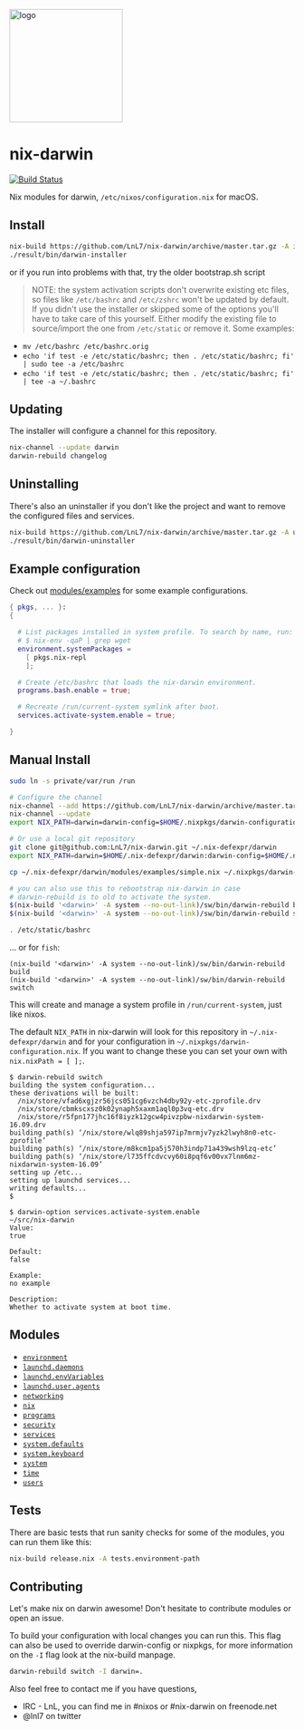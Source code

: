[<img src="https://lnl7.github.io/nix-darwin/images/nix-darwin.png" width="200px" alt="logo" />](https://github.com/LnL7/nix-darwin)

# nix-darwin

[![Build Status](https://travis-ci.org/LnL7/nix-darwin.svg?branch=master)](https://travis-ci.org/LnL7/nix-darwin)

Nix modules for darwin, `/etc/nixos/configuration.nix` for macOS.

## Install

```bash
nix-build https://github.com/LnL7/nix-darwin/archive/master.tar.gz -A installer
./result/bin/darwin-installer
```

or if you run into problems with that, try the older bootstrap.sh script

> NOTE: the system activation scripts don't overwrite existing etc files, so files like `/etc/bashrc` and `/etc/zshrc` won't be
> updated by default. If you didn't use the installer or skipped some of the options you'll have to take care of this yourself.
> Either modify the existing file to source/import the one from `/etc/static` or remove it. Some examples:

- `mv /etc/bashrc /etc/bashrc.orig`
- `echo 'if test -e /etc/static/bashrc; then . /etc/static/bashrc; fi' | sudo tee -a /etc/bashrc`
- `echo 'if test -e /etc/static/bashrc; then . /etc/static/bashrc; fi' | tee -a ~/.bashrc`

## Updating

The installer will configure a channel for this repository.

```bash
nix-channel --update darwin
darwin-rebuild changelog
```

## Uninstalling

There's also an uninstaller if you don't like the project and want to
remove the configured files and services.

```bash
nix-build https://github.com/LnL7/nix-darwin/archive/master.tar.gz -A uninstaller
./result/bin/darwin-uninstaller
```

## Example configuration

Check out [modules/examples](https://github.com/LnL7/nix-darwin/tree/master/modules/examples) for some example configurations.

```nix
{ pkgs, ... }:
{

  # List packages installed in system profile. To search by name, run:
  # $ nix-env -qaP | grep wget
  environment.systemPackages =
    [ pkgs.nix-repl
    ];

  # Create /etc/bashrc that loads the nix-darwin environment.
  programs.bash.enable = true;

  # Recreate /run/current-system symlink after boot.
  services.activate-system.enable = true;

}
```

## Manual Install

```bash
sudo ln -s private/var/run /run

# Configure the channel
nix-channel --add https://github.com/LnL7/nix-darwin/archive/master.tar.gz darwin
nix-channel --update
export NIX_PATH=darwin=darwin-config=$HOME/.nixpkgs/darwin-configuration.nix:$HOME/.nix-defexpr/channels:$NIX_PATH

# Or use a local git repository
git clone git@github.com:LnL7/nix-darwin.git ~/.nix-defexpr/darwin
export NIX_PATH=darwin=$HOME/.nix-defexpr/darwin:darwin-config=$HOME/.nixpkgs/darwin-configuration.nix:$NIX_PATH

cp ~/.nix-defexpr/darwin/modules/examples/simple.nix ~/.nixpkgs/darwin-configuration.nix

# you can also use this to rebootstrap nix-darwin in case
# darwin-rebuild is to old to activate the system.
$(nix-build '<darwin>' -A system --no-out-link)/sw/bin/darwin-rebuild build
$(nix-build '<darwin>' -A system --no-out-link)/sw/bin/darwin-rebuild switch

. /etc/static/bashrc
```

... or for `fish`:

```fish
(nix-build '<darwin>' -A system --no-out-link)/sw/bin/darwin-rebuild build
(nix-build '<darwin>' -A system --no-out-link)/sw/bin/darwin-rebuild switch
```

This will create and manage a system profile in `/run/current-system`, just like nixos.

The default `NIX_PATH` in nix-darwin will look for this repository in `~/.nix-defexpr/darwin` and for your configuration in `~/.nixpkgs/darwin-configuration.nix`.
If you want to change these you can set your own with `nix.nixPath = [ ];`.

```
$ darwin-rebuild switch
building the system configuration...
these derivations will be built:
  /nix/store/vfad6xgjzr56jcs051cg6vzch4dby92y-etc-zprofile.drv
  /nix/store/cbmkscxsz0k02ynaph5xaxm1aql0p3vq-etc.drv
  /nix/store/r5fpn177jhc16f8iyzk12gcw4pivzpbw-nixdarwin-system-16.09.drv
building path(s) ‘/nix/store/wlq89shja597ip7mrmjv7yzk2lwyh8n0-etc-zprofile’
building path(s) ‘/nix/store/m8kcm1pa5j570h3indp71a439wsh9lzq-etc’
building path(s) ‘/nix/store/l735ffcdvcvy60i8pqf6v00vx7lnm6mz-nixdarwin-system-16.09’
setting up /etc...
setting up launchd services...
writing defaults...
$
```

```
$ darwin-option services.activate-system.enable                                                                                                                                            ~/src/nix-darwin
Value:
true

Default:
false

Example:
no example

Description:
Whether to activate system at boot time.
```

## Modules

- [`environment`](https://github.com/LnL7/nix-darwin/blob/master/modules/environment)
- [`launchd.daemons`](https://github.com/LnL7/nix-darwin/blob/master/modules/launchd/launchd.nix)
- [`launchd.envVariables`](https://github.com/LnL7/nix-darwin/blob/master/modules/launchd)
- [`launchd.user.agents`](https://github.com/LnL7/nix-darwin/blob/master/modules/launchd/launchd.nix)
- [`networking`](https://github.com/LnL7/nix-darwin/blob/master/modules/networking)
- [`nix`](https://github.com/LnL7/nix-darwin/tree/master/modules/nix)
- [`programs`](https://github.com/LnL7/nix-darwin/tree/master/modules/programs)
- [`security`](https://github.com/LnL7/nix-darwin/tree/master/modules/security)
- [`services`](https://github.com/LnL7/nix-darwin/tree/master/modules/services)
- [`system.defaults`](https://github.com/LnL7/nix-darwin/tree/master/modules/system/defaults)
- [`system.keyboard`](https://github.com/LnL7/nix-darwin/tree/master/modules/system/keyboard.nix)
- [`system`](https://github.com/LnL7/nix-darwin/tree/master/modules/system)
- [`time`](https://github.com/LnL7/nix-darwin/tree/master/modules/time)
- [`users`](https://github.com/LnL7/nix-darwin/tree/master/modules/users)

## Tests

There are basic tests that run sanity checks for some of the modules,
you can run them like this:

```bash
nix-build release.nix -A tests.environment-path
```

## Contributing

Let's make nix on darwin awesome!
Don't hesitate to contribute modules or open an issue.

To build your configuration with local changes you can run this. This
flag can also be used to override darwin-config or nixpkgs, for more
information on the `-I` flag look at the nix-build manpage.

```bash
darwin-rebuild switch -I darwin=.
```

Also feel free to contact me if you have questions,
- IRC - LnL, you can find me in #nixos or #nix-darwin on freenode.net
- @lnl7 on twitter
